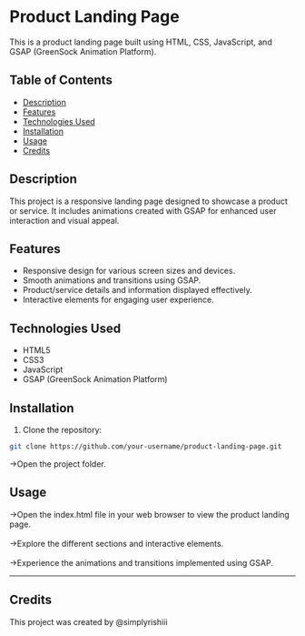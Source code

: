 # Product Landing Page

This is a product landing page built using HTML, CSS, JavaScript, and GSAP (GreenSock Animation Platform).

## Table of Contents
- [Description](#description)
- [Features](#features)
- [Technologies Used](#technologies-used)
- [Installation](#installation)
- [Usage](#usage)
- [Credits](#credits)

## Description

This project is a responsive landing page designed to showcase a product or service. It includes animations created with GSAP for enhanced user interaction and visual appeal.

## Features

- Responsive design for various screen sizes and devices.
- Smooth animations and transitions using GSAP.
- Product/service details and information displayed effectively.
- Interactive elements for engaging user experience.

## Technologies Used

- HTML5
- CSS3
- JavaScript
- GSAP (GreenSock Animation Platform)

## Installation

1. Clone the repository:

```bash
git clone https://github.com/your-username/product-landing-page.git
```
->Open the project folder.

## Usage

->Open the index.html file in your web browser to view the product landing page.
<br></br>
->Explore the different sections and interactive elements.
<br></br>
->Experience the animations and transitions implemented using GSAP.
______________________________________________________________________________
## Credits

This project was created by @simplyrishiii
